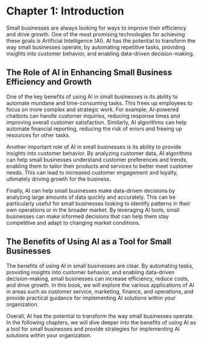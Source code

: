 Chapter 1: Introduction
=======================

Small businesses are always looking for ways to improve their efficiency and drive growth. One of the most promising technologies for achieving these goals is Artificial Intelligence (AI). AI has the potential to transform the way small businesses operate, by automating repetitive tasks, providing insights into customer behavior, and enabling data-driven decision-making.

The Role of AI in Enhancing Small Business Efficiency and Growth
----------------------------------------------------------------

One of the key benefits of using AI in small businesses is its ability to automate mundane and time-consuming tasks. This frees up employees to focus on more complex and strategic work. For example, AI-powered chatbots can handle customer inquiries, reducing response times and improving overall customer satisfaction. Similarly, AI algorithms can help automate financial reporting, reducing the risk of errors and freeing up resources for other tasks.

Another important role of AI in small businesses is its ability to provide insights into customer behavior. By analyzing customer data, AI algorithms can help small businesses understand customer preferences and trends, enabling them to tailor their products and services to better meet customer needs. This can lead to increased customer engagement and loyalty, ultimately driving growth for the business.

Finally, AI can help small businesses make data-driven decisions by analyzing large amounts of data quickly and accurately. This can be particularly useful for small businesses looking to identify patterns in their own operations or in the broader market. By leveraging AI tools, small businesses can make informed decisions that can help them stay competitive and adapt to changing market conditions.

The Benefits of Using AI as a Tool for Small Businesses
-------------------------------------------------------

The benefits of using AI in small businesses are clear. By automating tasks, providing insights into customer behavior, and enabling data-driven decision-making, small businesses can increase efficiency, reduce costs, and drive growth. In this book, we will explore the various applications of AI in areas such as customer service, marketing, finance, and operations, and provide practical guidance for implementing AI solutions within your organization.

Overall, AI has the potential to transform the way small businesses operate. In the following chapters, we will dive deeper into the benefits of using AI as a tool for small businesses and provide strategies for implementing AI solutions within your organization.
